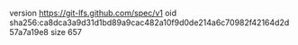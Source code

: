 version https://git-lfs.github.com/spec/v1
oid sha256:ca8dca3a9d31d1bd89a9cac482a10f9d0de214a6c70982f42164d2d57a7a19e8
size 657

